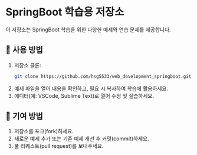 # SpringBoot 학습용 저장소

이 저장소는 SpringBoot 학습을 위한 다양한 예제와 연습 문제를 제공합니다.

## 🚀 사용 방법

1. 저장소 클론:
   ```bash
   git clone https://github.com/hsg5533/web_development_springboot.git
   ```
2. 예제 파일을 열어 내용을 확인하고, 필요 시 복사하여 학습에 활용하세요.
3. 에디터(예: VSCode, Sublime Text)로 열어 수정 및 실습하세요.

## 🤝 기여 방법

1. 저장소를 포크(fork)하세요.
2. 새로운 예제 추가 또는 기존 예제 개선 후 커밋(commit)하세요.
3. 풀 리퀘스트(pull request)를 보내주세요.

